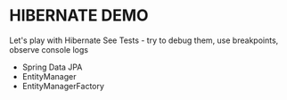 # HIBERNATE DEMO



Let's play with Hibernate
See Tests - try to debug them, use breakpoints, observe console logs

- Spring Data JPA
- EntityManager
- EntityManagerFactory